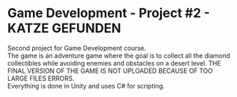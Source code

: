 # Game Development - Project #2 - KATZE GEFUNDEN
Second project for Game Development course. <br/>
The game is an adventure game where the goal is to collect all the diamond collectibles while avoiding enemies and obstacles on a desert level. THE FINAL VERSION OF THE GAME IS NOT UPLOADED BECAUSE OF TOO LARGE FILES ERRORS.<br/>
Everything is done in Unity and uses C# for scripting.
